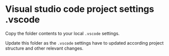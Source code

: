 # Visual studio code project settings .vscode

Copy the folder contents to your local `.vscode` settings.

Update this folder as the `.vscode` settings have to updated according project structure and other relevant changes.
